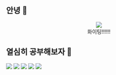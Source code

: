 ## 안녕 👋

<!--
**mmminboss/mmminboss** is a ✨ _special_ ✨ repository because its `README.md` (this file) appears on your GitHub profile.

Here are some ideas to get you started:

- 🔭 I’m currently working on ...
- 🌱 I’m currently learning ...
- 👯 I’m looking to collaborate on ...
- 🤔 I’m looking for help with ...
- 💬 Ask me about ...
- 📫 How to reach me: ...
- 😄 Pronouns: ...
- ⚡ Fun fact: ...
-->

<div align= "center">
  <img src="https://capsule-render.vercel.app/api?type=waving&color=auto&height=180&text=mmminboss%20github&animation=fadeIn&fontColor=000000&fontSize=70" />
  <br>
  화이팅!!!!!!
</div>

## 열심히 공부해보자 👯

<img src="https://img.shields.io/badge/JavaScript-F7DF1E?style=flat-square&logo=firebase&logoColor=white"> <img src="https://img.shields.io/badge/Python-3776AB?style=flat-square&logo=Python&logoColor=white">
<img src="https://img.shields.io/badge/mysql-4479A1?style=flat-square&logo=mysql&logoColor=white">
<img src="https://img.shields.io/badge/github-181717?style=flat-square&logo=github&logoColor=white">
<img src="https://img.shields.io/badge/git-F05032?style=flat-square&logo=git&logoColor=white">
